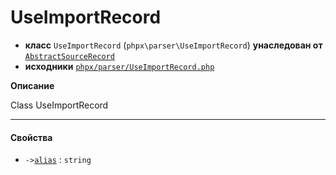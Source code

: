 # UseImportRecord

- **класс** `UseImportRecord` (`phpx\parser\UseImportRecord`) **унаследован от** [`AbstractSourceRecord`](https://github.com/jphp-compiler/jphp/blob/master/exts/jphp-parser-ext/api-docs/classes/phpx/parser/AbstractSourceRecord.ru.md)
- **исходники** [`phpx/parser/UseImportRecord.php`](./src/main/resources/JPHP-INF/sdk/phpx/parser/UseImportRecord.php)

**Описание**

Class UseImportRecord

---

#### Свойства

- `->`[`alias`](#prop-alias) : `string`